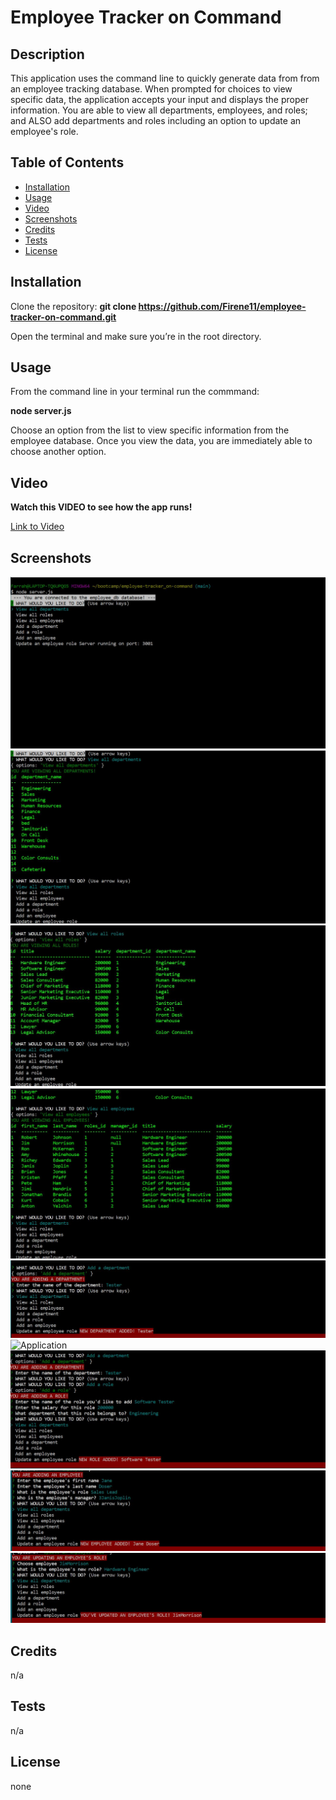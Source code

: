 # Employee Tracker on Command

## Description
This application uses the command line to quickly generate data from from an employee tracking database. When prompted for choices to view specific data, the application accepts your input and displays the proper information. You are able to view all departments, employees, and roles; and ALSO add departments and roles including an option to update an employee's role.

## Table of Contents
- [Installation](#installation)
- [Usage](#usage)
- [Video](#video)
- [Screenshots](#Screenshots)
- [Credits](#credits)
- [Tests](#tests)
- [License](#license)

## Installation
Clone the repository: **git clone https://github.com/Firene11/employee-tracker-on-command.git**

Open the terminal and make sure you’re in the root directory.

## Usage
From the command line in your terminal run the commmand:

**node server.js**

Choose an option from the list to view specific information from the employee database. Once you view the data, you are immediately able to choose another option. 

## Video

**Watch this VIDEO to see how the app runs!**

[Link to Video](https://drive.google.com/file/d/14Oaowj3uehFyVMunK8R03o3p-Jemd3tI/view)

## Screenshots

![Application](images/sc1.jpg) 
![Application](images/sc2.jpg) 
![Application](images/sc3.jpg) 
![Application](images/sc4.jpg) 
![Application](images/sc5.jpg) 
![Application](images/sc6.jpg) 
![Application](images/sc7.jpg) 
![Application](images/sc8.jpg) 
![Application](images/sc9.jpg) 



## Credits
n/a

## Tests

n/a


## License
none

